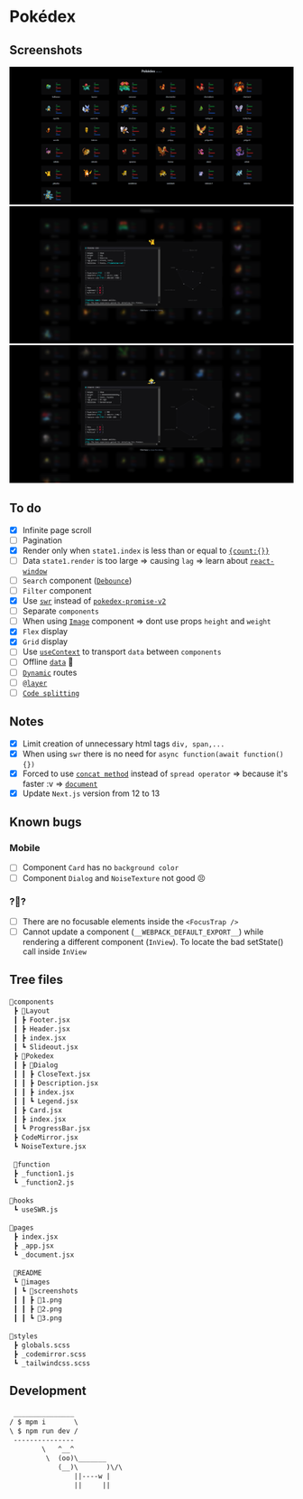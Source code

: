 # Pokédex

## Screenshots

![](./README/images/screenshots/1.png)
![](./README/images/screenshots/2.png)
![](./README/images/screenshots/3.png)

## To do

- [x] Infinite page scroll
- [ ] Pagination
- [x] Render only when `state1.index` is less than or equal to [`{count:{}}`](https://pokeapi.co/api/v2/pokemon/)
- [ ] Data `state1.render` is too large => causing `lag` => learn about [`react-window`](https://www.npmjs.com/package/react-window)
- [ ] `Search` component ([`Debounce`](https://streamich.github.io/react-use/?path=/story/side-effects-usedebounce--docs))
- [ ] `Filter` component
- [x] Use [`swr`](https://swr.vercel.app/) instead of [`pokedex-promise-v2`](https://github.com/PokeAPI/pokedex-promise-v2)
- [ ] Separate `components`
- [ ] When using [`Image`](https://nextjs.org/docs/api-reference/next/image) component => dont use props `height` and `weight`
- [x] `Flex` display
- [x] `Grid` display
- [ ] Use [`useContext`](https://codesandbox.io/s/react-context-hq0sm8) to transport `data` between `components`
- [ ] Offline [`data`](https://github.com/PokeAPI/pokeapi) 🤡
- [ ] [`Dynamic`](https://nextjs.org/docs/routing/dynamic-routes) routes
- [ ] [`@layer`](https://tailwindcss.com/docs/functions-and-directives#layer)
- [ ] [`Code splitting`](https://reactjs.org/docs/code-splitting.html)

## Notes

- [x] Limit creation of unnecessary html tags `div, span,...`
- [x] When using `swr` there is no need for `async function(await function() {})`
- [x] Forced to use [`concat method`](/components/Pokedex/index.jsx#L63) instead of `spread operator` => because it's faster :v => [`document`](https://stackoverflow.com/questions/48865710/spread-operator-vs-array-concat)
- [x] Update `Next.js` version from 12 to 13

## Known bugs

### Mobile

- [ ] Component `Card` has no `background color`
- [ ] Component `Dialog` and `NoiseTexture` not good 😣

### ?🙂?

- [ ] There are no focusable elements inside the `<FocusTrap />`
- [ ] Cannot update a component (`__WEBPACK_DEFAULT_EXPORT__`) while rendering a different component (`InView`). To locate the bad setState() call inside `InView`

## Tree files

```text
📂components
 ┣ 📂Layout
 ┃ ┣ Footer.jsx
 ┃ ┣ Header.jsx
 ┃ ┣ index.jsx
 ┃ ┗ Slideout.jsx
 ┣ 📂Pokedex
 ┃ ┣ 📂Dialog
 ┃ ┃ ┣ CloseText.jsx
 ┃ ┃ ┣ Description.jsx
 ┃ ┃ ┣ index.jsx
 ┃ ┃ ┗ Legend.jsx
 ┃ ┣ Card.jsx
 ┃ ┣ index.jsx
 ┃ ┗ ProgressBar.jsx
 ┣ CodeMirror.jsx
 ┗ NoiseTexture.jsx

 📂function
 ┣ _function1.js
 ┗ _function2.js

📂hooks
 ┗ useSWR.js

📂pages
 ┣ index.jsx
 ┣ _app.jsx
 ┗ _document.jsx

 📂README
 ┗ 📂images
 ┃ ┗ 📂screenshots
 ┃ ┃ ┣ 📜1.png
 ┃ ┃ ┣ 📜2.png
 ┃ ┃ ┗ 📜3.png

📂styles
 ┣ globals.scss
 ┣ _codemirror.scss
 ┗ _tailwindcss.scss
```

## Development

```text
 _______________
/ $ mpm i       \
\ $ npm run dev /
 ---------------
        \   ^__^
         \  (oo)\_______
            (__)\       )\/\
                ||----w |
                ||     ||
```

